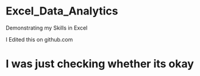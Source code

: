 # Excel_Data_Analytics
Demonstrating my Skills in Excel

I Edited this on github.com
# I was just checking whether its okay
